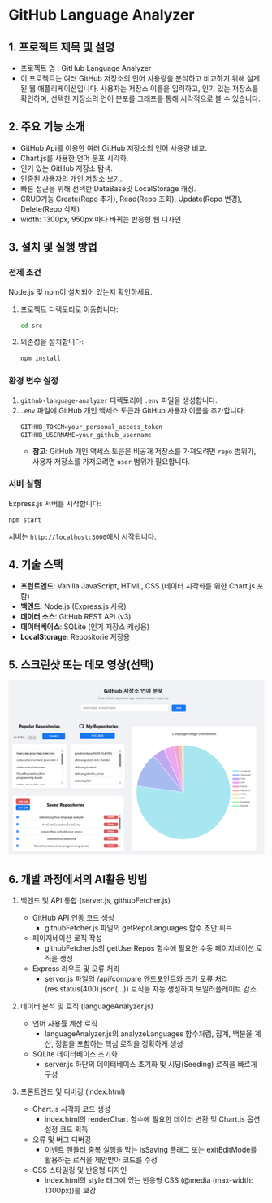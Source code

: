 # GitHub Language Analyzer

## 1. 프로젝트 제목 및 설명
- 프로젝트 명 : GitHub Language Analyzer
- 이 프로젝트는 여러 GitHub 저장소의 언어 사용량을 분석하고 비교하기 위해 설계된 웹 애플리케이션입니다. 사용자는 저장소 이름을 입력하고, 인기 있는 저장소를 확인하며, 선택한 저장소의 언어 분포를 그래프를 통해 시각적으로 볼 수 있습니다.

## 2. 주요 기능 소개
*   GitHub Api를 이용한 여러 GitHub 저장소의 언어 사용량 비교.
*   Chart.js를 사용한 언어 분포 시각화.
*   인기 있는 GitHub 저장소 탐색.
*   인증된 사용자의 개인 저장소 보기.
*   빠른 접근을 위해 선택한 DataBase및 LocalStorage 캐싱.
*   CRUD기능 Create(Repo 추가), Read(Repo 조회), Update(Repo 변경), Delete(Repo 삭제)
*   width: 1300px, 950px 마다 바뀌는 반응형 웹 디자인

## 3. 설치 및 실행 방법

### 전제 조건

Node.js 및 npm이 설치되어 있는지 확인하세요.


1.  프로젝트 디렉토리로 이동합니다:
    ```bash
    cd src
    ```
2.  의존성을 설치합니다:
    ```bash
    npm install
    ```

### 환경 변수 설정

1.  `github-language-analyzer` 디렉토리에 `.env` 파일을 생성합니다.
2.  `.env` 파일에 GitHub 개인 액세스 토큰과 GitHub 사용자 이름을 추가합니다:
    ```
    GITHUB_TOKEN=your_personal_access_token
    GITHUB_USERNAME=your_github_username
    ```
    *   **참고**: GitHub 개인 액세스 토큰은 비공개 저장소를 가져오려면 `repo` 범위가, 사용자 저장소를 가져오려면 `user` 범위가 필요합니다.

### 서버 실행

Express.js 서버를 시작합니다:

```bash
npm start
```
서버는 `http://localhost:3000`에서 시작됩니다.


## 4. 기술 스택

*   **프런트엔드**: Vanilla JavaScript, HTML, CSS (데이터 시각화를 위한 Chart.js 포함)
*   **백엔드**: Node.js (Express.js 사용)
*   **데이터 소스**: GitHub REST API (v3)
*   **데이터베이스**: SQLite (인기 저장소 캐싱용)
*   **LocalStorage**: Repositorie 저장용

## 5. 스크린샷 또는 데모 영상(선택)
![alt text](image.png)

## 6. 개발 과정에서의 AI활용 방법
1. 백엔드 및 API 통합 (server.js, githubFetcher.js)
    - GitHub API 연동 코드 생성
        - githubFetcher.js 파일의 getRepoLanguages 함수 초안 획득
    - 페이지네이션 로직 작성
        - githubFetcher.js의 getUserRepos 함수에 필요한 수동 페이지네이션 로직을 생성
    - Express 라우트 및 오류 처리
        - server.js 파일의 /api/compare 엔드포인트와 초기 오류 처리(res.status(400).json(...)) 로직을 자동 생성하여 보일러플레이트 감소

2. 데이터 분석 및 로직 (languageAnalyzer.js)
    - 언어 사용률 계산 로직
        - languageAnalyzer.js의 analyzeLanguages 함수처럼, 집계, 백분율 계산, 정렬을 포함하는 핵심 로직을 정확하게 생성
    - SQLite 데이터베이스 초기화
        - server.js 하단의 데이터베이스 초기화 및 시딩(Seeding) 로직을 빠르게 구성

3. 프론트엔드 및 디버깅 (index.html)
    - Chart.js 시각화 코드 생성
        - index.html의 renderChart 함수에 필요한 데이터 변환 및 Chart.js 옵션 설정 코드 획득
    - 오류 및 버그 디버깅
        - 이벤트 핸들러 중복 실행을 막는 isSaving 플래그 또는 exitEditMode를 활용하는 로직을 제안받아 코드를 수정
    - CSS 스타일링 및 반응형 디자인
        - index.html의 style 태그에 있는 반응형 CSS (@media (max-width: 1300px))를 보강